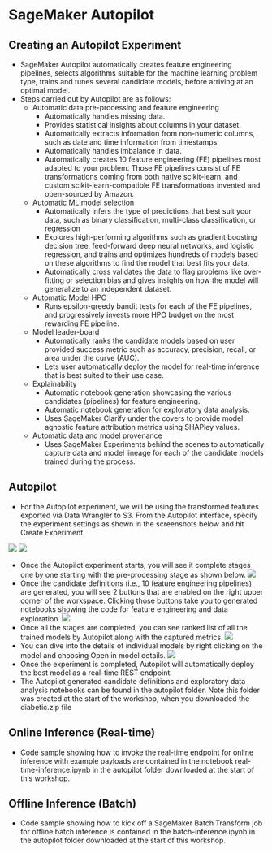 # SageMaker Autopilot
## Creating an Autopilot Experiment

* SageMaker Autopilot automatically creates feature engineering pipelines, selects algorithms suitable for the machine learning problem type, trains and tunes several candidate models, before arriving at an optimal model.
* Steps carried out by Autopilot are as follows:
  * Automatic data pre-processing and feature engineering
    * Automatically handles missing data.
    * Provides statistical insights about columns in your dataset.
    * Automatically extracts information from non-numeric columns, such as date and time information from timestamps.
    * Automatically handles imbalance in data.
    * Automatically creates 10 feature engineering (FE) pipelines most adapted to your problem. Those FE pipelines consist of FE transformations coming from both native scikit-learn, and custom scikit-learn-compatible FE transformations invented and open-sourced by Amazon.
  * Automatic ML model selection
    * Automatically infers the type of predictions that best suit your data, such as binary classification, multi-class classification, or regression
    * Explores high-performing algorithms such as gradient boosting decision tree, feed-forward deep neural networks, and logistic regression, and trains and optimizes hundreds of models based on these algorithms to find the model that best fits your data.
    * Automatically cross validates the data to flag problems like over-fitting or selection bias and gives insights on how the model will generalize to an independent dataset.
  * Automatic Model HPO
    * Runs epsilon-greedy bandit tests for each of the FE pipelines, and progressively invests more HPO budget on the most rewarding FE pipeline.
  * Model leader-board
    * Automatically ranks the candidate models based on user provided success metric such as accuracy, precision, recall, or area under the curve (AUC).
    * Lets user automatically deploy the model for real-time inference that is best suited to their use case.
  * Explainability
    * Automatic notebook generation showcasing the various candidates (pipelines) for feature engineering.
    * Automatic notebook generation for exploratory data analysis.
    * Uses SageMaker Clarify under the covers to provide model agnostic feature attribution metrics using SHAPley values.
  * Automatic data and model provenance
    * Uses SageMaker Experiments behind the scenes to automatically capture data and model lineage for each of the candidate models trained during the process.

## Autopilot
* For the Autopilot experiment, we will be using the transformed features exported via Data Wrangler to S3. From the Autopilot interface, specify the experiment settings as shown in the screenshots below and hit Create Experiment.

![](./../img/3_low_code_0.png)
![](./../img/3_low_code_4.png)
* Once the Autopilot experiment starts, you will see it complete stages one by one starting with the pre-processing stage as shown below.
![](./../img/3_low_code_5.png)
* Once the candidate definitions (i.e., 10 feature engineering pipelines) are generated, you will see 2 buttons that are enabled on the right upper corner of the workspace. Clicking those buttons take you to generated notebooks showing the code for feature engineering and data exploration.
![](./../img/3_low_code_3.png)
* Once all the stages are completed, you can see ranked list of all the trained models by Autopilot along with the captured metrics.
![](./../img/3_low_code_2.png)
* You can dive into the details of individual models by right clicking on the model and choosing Open in model details.
![](./../img/3_low_code_1.png)
* Once the experiment is completed, Autopilot will automatically deploy the best model as a real-time REST endpoint.
* The Autopilot generated candidate definitions and exploratory data analysis notebooks can be found in the autopilot folder. Note this folder was created at the start of the workshop, when you downloaded the diabetic.zip file

## Online Inference (Real-time)
* Code sample showing how to invoke the real-time endpoint for online inference with example payloads are contained in the notebook real-time-inference.ipynb in the autopilot folder downloaded at the start of this workshop.

## Offline Inference (Batch)
* Code sample showing how to kick off a SageMaker Batch Transform job for offline batch inference is contained in the batch-inference.ipynb in the autopilot folder downloaded at the start of this workshop.
